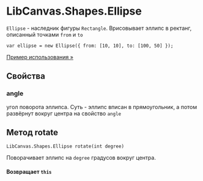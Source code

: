 LibCanvas.Shapes.Ellipse
========================

`Ellipse` - наследник фигуры `Rectangle`. Врисовывает эллипс в ректанг, описанный точками `from` и `to`

	var ellipse = new Ellipse({ from: [10, 10], to: [100, 50] });

[Пример использования »](http://libcanvas.github.com/shapes/ellipse.html)

## Свойства

### angle
угол поворота эллипса. Суть - эллипс вписан в прямоугольник, а потом развёрнут вокруг центра на свойство `angle`

## Метод rotate

	LibCanvas.Shapes.Ellipse rotate(int degree)

Поворачивает эллипс на `degree` градусов вокруг центра.

#### Возвращает `this`
